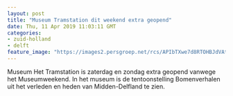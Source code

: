 ```yaml
---
layout: post
title: "Museum Tramstation dit weekend extra geopend"
date: Thu, 11 Apr 2019 11:03:11 GMT
categories: 
- zuid-holland 
- delft 
feature_image: "https://images2.persgroep.net/rcs/APIbTXwe7d8RTOHBJdVAtQJnB-Q/diocontent/145229272/_fitwidth/400/?appId=21791a8992982cd8da851550a453bd7f&quality=0.7"
---
```


Museum Het Tramstation is zaterdag en zondag extra geopend vanwege het Museumweekend. In het museum is de tentoonstelling Bomenverhalen uit het verleden en heden van Midden-Delfland te zien.
